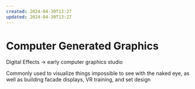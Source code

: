 ```yaml
---
created: 2024-04-30T13:27
updated: 2024-04-30T13:27
---
```


# Computer Generated Graphics

Digital Effects → early computer graphics studio

Commonly used to visualize things impossible to see with the naked eye, as well as building facade displays, VR training, and set design